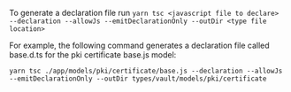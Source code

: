 To generate a declaration file run `yarn tsc <javascript file to declare>  --declaration --allowJs --emitDeclarationOnly --outDir <type file location>`

For example, the following command generates a declaration file called base.d.ts for the pki certificate base.js model:

`yarn tsc ./app/models/pki/certificate/base.js --declaration --allowJs --emitDeclarationOnly --outDir types/vault/models/pki/certificate`
